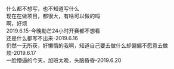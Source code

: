 什么都不想写，也不知道写什么<br>
现在在做项目，都很大，有啥可以做的吗<br>
啊，好烦<br>
2019.6.15-今晚勒芒24小时开赛都不想看<br>
还是什么都写不出来-2019.6.16<br>
仍然一无所获，好懒惰的我啊，知道自己要去做什么却偏偏不愿意去做<br>
烦-2019.6.17<br>
一脸懵逼的今天，加班太晚，头脑昏昏-2019.6.20<br>
